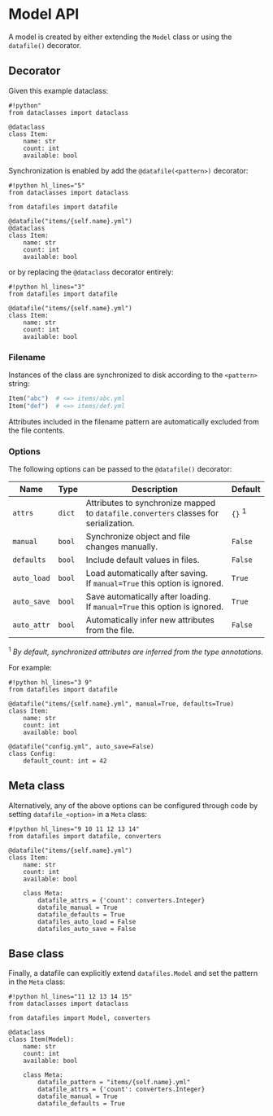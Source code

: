 <h1>Model API</h1>

A model is created by either extending the `Model` class or using the `datafile()` decorator.

## Decorator

Given this example dataclass:

```
#!python"
from dataclasses import dataclass

@dataclass
class Item:
    name: str
    count: int
    available: bool
```

Synchronization is enabled by add the `@datafile(<pattern>)` decorator:

```
#!python hl_lines="5"
from dataclasses import dataclass

from datafiles import datafile

@datafile("items/{self.name}.yml")
@dataclass
class Item:
    name: str
    count: int
    available: bool
```

or by replacing the `@dataclass` decorator entirely:

```
#!python hl_lines="3"
from datafiles import datafile

@datafile("items/{self.name}.yml")
class Item:
    name: str
    count: int
    available: bool
```

<h3>Filename</h3>

Instances of the class are synchronized to disk according to the `<pattern>` string:

```python
Item("abc")  # <=> items/abc.yml
Item("def")  # <=> items/def.yml
```

Attributes included in the filename pattern are automatically excluded from the file contents.

<h3>Options</h3>

The following options can be passed to the `@datafile()` decorator:

| Name | Type | Description | Default
| --- | --- | --- | --- |
| `attrs` | `dict` | Attributes to synchronize mapped to `datafile.converters` classes for serialization. | `{}` <sup>1</sup> |
| `manual` | `bool` | Synchronize object and file changes manually. | `False` |
| `defaults` | `bool` | Include default values in files. | `False` |
| `auto_load` | `bool` | Load automatically after saving.<br>If `manual=True` this option is ignored. | `True` |
| `auto_save` | `bool` | Save automatically after loading.<br>If `manual=True` this option is ignored. | `True` |
| `auto_attr` | `bool` | Automatically infer new attributes from the file. | `False` |

<sup>1</sup> _By default, synchronized attributes are inferred from the type annotations._

For example:

```
#!python hl_lines="3 9"
from datafiles import datafile

@datafile("items/{self.name}.yml", manual=True, defaults=True)
class Item:
    name: str
    count: int
    available: bool

@datafile("config.yml", auto_save=False)
class Config:
    default_count: int = 42
```

## Meta class

Alternatively, any of the above options can be configured through code by setting `datafile_<option>` in a `Meta` class:

```
#!python hl_lines="9 10 11 12 13 14"
from datafiles import datafile, converters

@datafile("items/{self.name}.yml")
class Item:
    name: str
    count: int
    available: bool

    class Meta:
        datafile_attrs = {'count': converters.Integer}
        datafile_manual = True
        datafile_defaults = True
        datafiles_auto_load = False
        datafiles_auto_save = False
```

## Base class

Finally, a datafile can explicitly extend `datafiles.Model` and set the pattern in the `Meta` class:

```
#!python hl_lines="11 12 13 14 15"
from dataclasses import dataclass

from datafiles import Model, converters

@dataclass
class Item(Model):
    name: str
    count: int
    available: bool

    class Meta:
        datafile_pattern = "items/{self.name}.yml"
        datafile_attrs = {'count': converters.Integer}
        datafile_manual = True
        datafile_defaults = True
```
